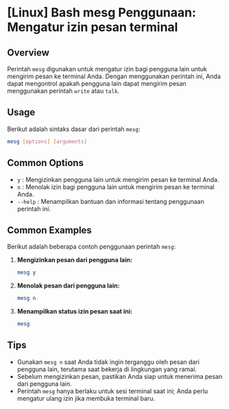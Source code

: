 # [Linux] Bash mesg Penggunaan: Mengatur izin pesan terminal

## Overview
Perintah `mesg` digunakan untuk mengatur izin bagi pengguna lain untuk mengirim pesan ke terminal Anda. Dengan menggunakan perintah ini, Anda dapat mengontrol apakah pengguna lain dapat mengirim pesan menggunakan perintah `write` atau `talk`.

## Usage
Berikut adalah sintaks dasar dari perintah `mesg`:

```bash
mesg [options] [arguments]
```

## Common Options
- `y` : Mengizinkan pengguna lain untuk mengirim pesan ke terminal Anda.
- `n` : Menolak izin bagi pengguna lain untuk mengirim pesan ke terminal Anda.
- `--help` : Menampilkan bantuan dan informasi tentang penggunaan perintah ini.

## Common Examples
Berikut adalah beberapa contoh penggunaan perintah `mesg`:

1. **Mengizinkan pesan dari pengguna lain:**
   ```bash
   mesg y
   ```

2. **Menolak pesan dari pengguna lain:**
   ```bash
   mesg n
   ```

3. **Menampilkan status izin pesan saat ini:**
   ```bash
   mesg
   ```

## Tips
- Gunakan `mesg n` saat Anda tidak ingin terganggu oleh pesan dari pengguna lain, terutama saat bekerja di lingkungan yang ramai.
- Sebelum mengizinkan pesan, pastikan Anda siap untuk menerima pesan dari pengguna lain.
- Perintah `mesg` hanya berlaku untuk sesi terminal saat ini; Anda perlu mengatur ulang izin jika membuka terminal baru.